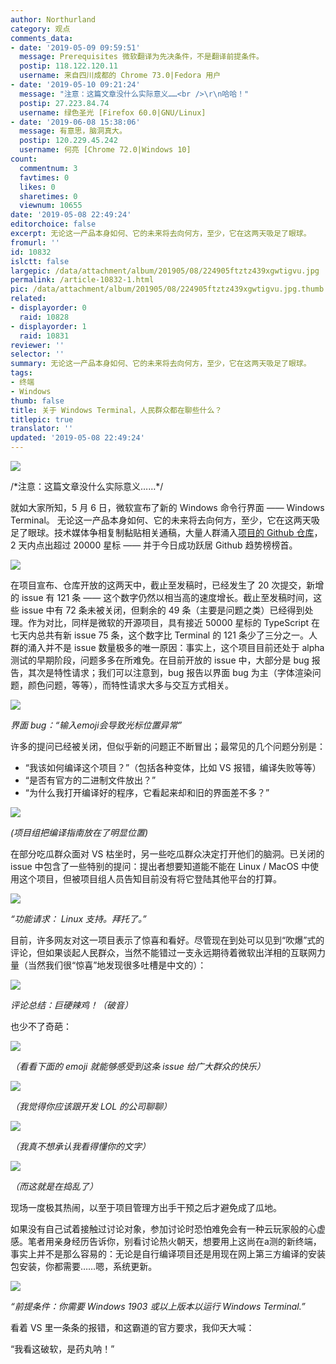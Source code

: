 ```yaml
---
author: Northurland
category: 观点
comments_data:
- date: '2019-05-09 09:59:51'
  message: Prerequisites 微软翻译为先决条件，不是翻译前提条件。
  postip: 118.122.120.11
  username: 来自四川成都的 Chrome 73.0|Fedora 用户
- date: '2019-05-10 09:21:24'
  message: "注意：这篇文章没什么实际意义……<br />\r\n哈哈！"
  postip: 27.223.84.74
  username: 绿色圣光 [Firefox 60.0|GNU/Linux]
- date: '2019-06-08 15:38:06'
  message: 有意思，脑洞真大。
  postip: 120.229.45.242
  username: 何亮 [Chrome 72.0|Windows 10]
count:
  commentnum: 3
  favtimes: 0
  likes: 0
  sharetimes: 0
  viewnum: 10655
date: '2019-05-08 22:49:24'
editorchoice: false
excerpt: 无论这一产品本身如何、它的未来将去向何方，至少，它在这两天吸足了眼球。
fromurl: ''
id: 10832
islctt: false
largepic: /data/attachment/album/201905/08/224905ftztz439xgwtigvu.jpg
permalink: /article-10832-1.html
pic: /data/attachment/album/201905/08/224905ftztz439xgwtigvu.jpg.thumb.jpg
related:
- displayorder: 0
  raid: 10828
- displayorder: 1
  raid: 10831
reviewer: ''
selector: ''
summary: 无论这一产品本身如何、它的未来将去向何方，至少，它在这两天吸足了眼球。
tags:
- 终端
- Windows
thumb: false
title: 关于 Windows Terminal，人民群众都在聊些什么？
titlepic: true
translator: ''
updated: '2019-05-08 22:49:24'
---
```


![](/data/attachment/album/201905/08/224905ftztz439xgwtigvu.jpg)


/\*注意：这篇文章没什么实际意义……\*/


就如大家所知，5 月 6 日，微软宣布了新的 Windows 命令行界面 —— Windows Terminal。 无论这一产品本身如何、它的未来将去向何方，至少，它在这两天吸足了眼球。技术媒体争相复制黏贴相关通稿，大量人群涌入[项目的 Github 仓库](https://github.com/microsoft/Terminal)，2 天内点出超过 20000 星标 —— 并于今日成功跃居 Github 趋势榜榜首。


![](/data/attachment/album/201905/08/221310xffu7vpng3x3xk3s.jpg)


在项目宣布、仓库开放的这两天中，截止至发稿时，已经发生了 20 次提交，新增的 issue 有 121 条 —— 这个数字仍然以相当高的速度增长。截止至发稿时间，这些 issue 中有 72 条未被关闭，但剩余的 49 条（主要是问题之类）已经得到处理。作为对比，同样是微软的开源项目，具有接近 50000 星标的 TypeScript 在七天内总共有新 issue 75 条，这个数字比 Terminal 的 121 条少了三分之一。人群的涌入并不是 issue 数量极多的唯一原因：事实上，这个项目目前还处于 alpha 测试的早期阶段，问题多多在所难免。在目前开放的 issue 中，大部分是 bug 报告，其次是特性请求；我们可以注意到，bug 报告以界面 bug 为主（字体渲染问题，颜色问题，等等），而特性请求大多与交互方式相关。


![](/data/attachment/album/201905/08/221345xbf3z6d6wzddruwz.jpg)


*界面 bug：“输入emoji会导致光标位置异常”*


许多的提问已经被关闭，但似乎新的问题正不断冒出；最常见的几个问题分别是：


* “我该如何编译这个项目？”（包括各种变体，比如 VS 报错，编译失败等等）
* “是否有官方的二进制文件放出？”
* “为什么我打开编译好的程序，它看起来却和旧的界面差不多？”


![](/data/attachment/album/201905/08/221418u7mkm10ghjm5k33v.jpg)


*(项目组把编译指南放在了明显位置)*


在部分吃瓜群众面对 VS 枯坐时，另一些吃瓜群众决定打开他们的脑洞。已关闭的 issue 中包含了一些特别的提问：提出者想要知道能不能在 Linux / MacOS 中使用这个项目，但被项目组人员告知目前没有将它登陆其他平台的打算。


![](/data/attachment/album/201905/08/221457fej12llpec4e2iul.jpg)


*“功能请求： Linux 支持。拜托了。”*


目前，许多网友对这一项目表示了惊喜和看好。尽管现在到处可以见到“吹爆”式的评论，但如果谈起人民群众，当然不能错过一支永远期待着微软出洋相的互联网力量（当然我们很“惊喜”地发现很多吐槽是中文的）：


![](/data/attachment/album/201905/08/221604rrilgav77g1zs1qx.jpg)


*评论总结：巨硬辣鸡！（破音）*


也少不了奇葩：


![](/data/attachment/album/201905/08/221808v0k85v1b547ca4d4.jpg)


*（看看下面的 emoji 就能够感受到这条 issue 给广大群众的快乐）*


*![](/data/attachment/album/201905/08/221841dbc86956s4pulwzy.jpg)*


*（我觉得你应该跟开发 LOL 的公司聊聊）*


![](/data/attachment/album/201905/08/221859ojx5s1poipyxsqfy.jpg)


*（我真不想承认我看得懂你的文字）*


*![](/data/attachment/album/201905/08/221953j6v6u6k8z64p64kh.jpg)*


*（而这就是在捣乱了）*


现场一度极其热闹，以至于项目管理方出手干预之后才避免成了瓜地。


如果没有自己试着接触过讨论对象，参加讨论时恐怕难免会有一种云玩家般的心虚感。笔者用亲身经历告诉你，别看讨论热火朝天，想要用上这尚在a测的新终端，事实上并不是那么容易的：无论是自行编译项目还是用现在网上第三方编译的安装包安装，你都需要……嗯，系统更新。


![](/data/attachment/album/201905/08/222246yy5iiweq2y5wiyfe.jpg)


*“前提条件：你需要 Windows 1903 或以上版本以运行 Windows Terminal.”*


看着 VS 里一条条的报错，和这霸道的官方要求，我仰天大喊：


“我看这破软，是药丸呐！”